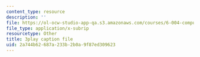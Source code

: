 ```yaml
---
content_type: resource
description: ''
file: https://ol-ocw-studio-app-qa.s3.amazonaws.com/courses/6-004-computation-structures-spring-2017/2a744b62687a233b2b0a9f87ed309623_B7F6vh_plHw.srt
file_type: application/x-subrip
resourcetype: Other
title: 3play caption file
uid: 2a744b62-687a-233b-2b0a-9f87ed309623
---
```

